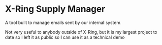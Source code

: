 # X-Ring Supply Manager

A tool built to manage emails sent by our internal system.

Not very useful to anybody outside of X-Ring, but it is my largest project to date so I left it as public
so I can use it as a technical demo
